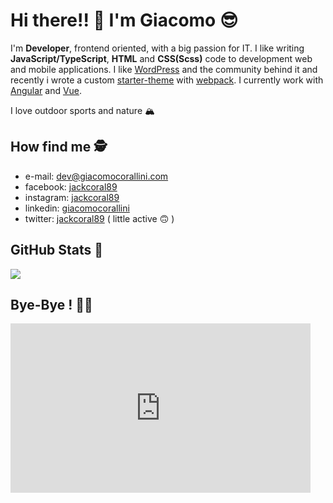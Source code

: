 # Hi there!! 👋  I'm Giacomo 😎

I'm **Developer**, frontend oriented, with a big passion for IT. I like writing **JavaScript/TypeScript**, **HTML** and **CSS(Scss)** code to development web and mobile applications. I like [WordPress](https://wordpress.org/) and the community behind it and recently i wrote a custom [starter-theme](https://github.com/jackcoral89/wp__webPack) with [webpack](https://webpack.js.org/). I currently work with [Angular](https://angular.io/) and [Vue](https://vuejs.org/).

I love outdoor sports and nature 🏔

## How find me 🕵️‍
- e-mail: [dev@giacomocorallini.com](mailto:dev@giacomocorallini.com/)
- facebook: [jackcoral89](https://www.facebook.com/jackcoral89/)
- instagram: [jackcoral89](https://www.instagram.com/jackcoral89/)
- linkedin: [giacomocorallini](https://www.linkedin.com/in/giacomocorallini/)
- twitter: [jackcoral89](https://twitter.com/jackcoral89) ( little active 🙃 )

## GitHub Stats 🦾
<a href="https://github.com/jackcoral89/">
  <img align="center" src="https://github-readme-stats.vercel.app/api/top-langs/?username=jackcoral89&hide=php,html,powershell&title_color=000&text_color=212121&icon_color=2bbc8a&bg_color=fff" />
</a>

## Bye-Bye ! 🙋‍♂️
<iframe src="https://giphy.com/embed/l4ctbWW2Y33ECDFxqC" width="480" height="271" frameBorder="0" class="giphy-embed" allowFullScreen></iframe>


<!--
**jackcoral89/jackcoral89** is a ✨ _special_ ✨ repository because its `README.md` (this file) appears on your GitHub profile.

Here are some ideas to get you started:

- 🔭 I’m currently working on ...
- 🌱 I’m currently learning ...
- 👯 I’m looking to collaborate on ...
- 🤔 I’m looking for help with ...
- 💬 Ask me about ...
- 📫 How to reach me: ...
- 😄 Pronouns: ...
- ⚡ Fun fact: ...
-->

